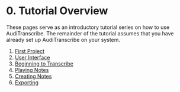 # 0. Tutorial Overview

These pages serve as an introductory tutorial series on how to use AudiTranscribe.
The remainder of the tutorial assumes that you have already set up AudiTranscribe on your system.

1. [First Project](1-first-project.md)
2. [User Interface](2-user-interface.md)
3. [Beginning to Transcribe](3-beginning-to-transcribe.md)
4. [Playing Notes](4-playing-notes.md)
5. [Creating Notes](5-creating-notes.md)
6. [Exporting](6-exporting.md)

